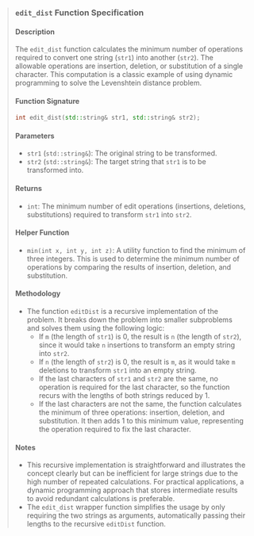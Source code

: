 > ### `edit_dist` Function Specification
>
> #### Description
> The `edit_dist` function calculates the minimum number of operations required to convert one string (`str1`) into another (`str2`). The allowable operations are insertion, deletion, or substitution of a single character. This computation is a classic example of using dynamic programming to solve the Levenshtein distance problem.
>
> #### Function Signature
> ```c++
> int edit_dist(std::string& str1, std::string& str2);
> ```
>
> #### Parameters
> - `str1` (`std::string&`): The original string to be transformed.
> - `str2` (`std::string&`): The target string that `str1` is to be transformed into.
>
> #### Returns
> - `int`: The minimum number of edit operations (insertions, deletions, substitutions) required to transform `str1` into `str2`.
>
> #### Helper Function
> - `min(int x, int y, int z)`: A utility function to find the minimum of three integers. This is used to determine the minimum number of operations by comparing the results of insertion, deletion, and substitution.
>
> #### Methodology
> - The function `editDist` is a recursive implementation of the problem. It breaks down the problem into smaller subproblems and solves them using the following logic:
>   - If `m` (the length of `str1`) is 0, the result is `n` (the length of `str2`), since it would take `n` insertions to transform an empty string into `str2`.
>   - If `n` (the length of `str2`) is 0, the result is `m`, as it would take `m` deletions to transform `str1` into an empty string.
>   - If the last characters of `str1` and `str2` are the same, no operation is required for the last character, so the function recurs with the lengths of both strings reduced by 1.
>   - If the last characters are not the same, the function calculates the minimum of three operations: insertion, deletion, and substitution. It then adds 1 to this minimum value, representing the operation required to fix the last character.
>
> #### Notes
> - This recursive implementation is straightforward and illustrates the concept clearly but can be inefficient for large strings due to the high number of repeated calculations. For practical applications, a dynamic programming approach that stores intermediate results to avoid redundant calculations is preferable.
> - The `edit_dist` wrapper function simplifies the usage by only requiring the two strings as arguments, automatically passing their lengths to the recursive `editDist` function.